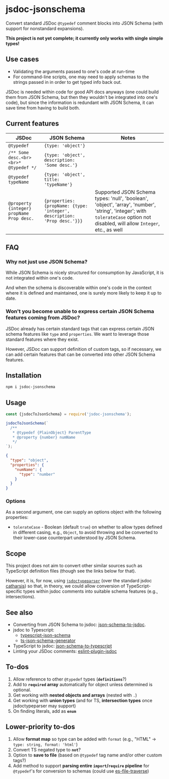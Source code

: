 # jsdoc-jsonschema

Convert standard JSDoc `@typedef` comment blocks into JSON Schema (with support
for nonstandard expansions).

**This project is not yet complete; it currently only works with
single simple types!**

## Use cases

- Validating the arguments passed to one's code at run-time
- For command-line scripts, one may need to apply schemas to the strings
    passed in in order to get typed info back out.

JSDoc is needed within code for good API docs anyways (one could build them
from JSON Schema, but then they wouldn't be integrated into one's code),
but since the information is redundant with JSON Schema, it can save time
from having to build both.

## Current features

| JSDoc | JSON Schema | Notes |
|-------|-------------|-------|
| `@typedef` | `{type: 'object'}` |
| `/** Some desc.<br><br>* @typedef */`  | `{type: 'object', description: 'Some desc.'}` |
| `@typedef typeName` | `{type: 'object', title: 'typeName'}` |
| `@property {integer} propName Prop desc.` | `{properties: {propName: {type: 'integer', description: 'Prop desc.'}}}` | Supported JSON Schema types: 'null', 'boolean', 'object', 'array', 'number', 'string', 'integer'; with `tolerateCase` option not disabled, will allow `Integer`, etc., as well

## FAQ

### Why not just use JSON Schema?

While JSON Schema is nicely structured for consumption by JavaScript,
it is not integrated within one's code.

And when the schema is discoverable within one's code in the context where
it is defined and maintained, one is surely more likely to keep it up to date.

### Won't you become unable to express certain JSON Schema features coming from JSDoc?

JSDoc already has certain standard tags that can express certain JSON schema
features like `type` and `properties`. We want to leverage those standard
features where they exist.

However, JSDoc can support definition of custom tags, so if necessary, we
can add certain features that can be converted into other JSON Schema features.

## Installation

```sh
npm i jsdoc-jsonschema
```

## Usage

```js
const {jsdocToJsonSchema} = require('jsdoc-jsonschema');

jsdocToJsonSchema(`
  /**
   * @typedef {PlainObject} ParentType
   * @property {number} numName
   */
`);
```

```json
{
  "type": "object",
  "properties": {
    "numName": {
      "type": "number"
    }
  }
}
```

### Options

As a second argument, one can supply an options object with the following properties:

- `tolerateCase` - Boolean (default `true`) on whether to allow types defined
    in different casing, e.g., `Object`, to avoid throwing and be converted to
    their lower-case counterpart understood by JSON Schema.

## Scope

This project does not aim to convert other similar sources such as TypeScript
definition files (though see the links below for that).

However, it is, for now, using [`jsdoctypeparser`](https://github.com/jsdoctypeparser/jsdoctypeparser/)
(over the standard jsdoc [catharsis](https://github.com/hegemonic/catharsis)) so that, in theory, we
could allow conversion of TypeScript-specific types within jsdoc comments
into suitable schema features (e.g., intersections).

## See also

- Converting from JSON Schema to jsdoc:
    [json-schema-to-jsdoc](https://github.com/n3ps/json-schema-to-jsdoc).
- jsdoc to Typescript:
    - [typescript-json-schema](https://github.com/YousefED/typescript-json-schema)
    - [ts-json-schema-generator](https://github.com/vega/ts-json-schema-generator)
- TypeScript to jsdoc:
    [json-schema-to-typescript](https://github.com/bcherny/json-schema-to-typescript)
- Linting your JSDoc comments:
    [eslint-plugin-jsdoc](https://github.com/gajus/eslint-plugin-jsdoc)

## To-dos

1. Allow reference to other `@typedef` types (**`definitions`**?)
1. Add to **`required` array** automatically for object unless determined is
    optional.
1. Get working with **nested objects and arrays** (nested with `.`)
1. Get working with **union types** (and for TS, **intersection types** once
    jsdoctypeparser may support)
1. On finding literals, add as **`enum`**

## Lower-priority to-dos

1. Allow **format map** so type can be added with `format` (e.g., "HTML" ->
    `type: string, format: 'html'`)
1. Convert TS negated type to **`not`**?
1. Option to **save to file** (based on `@typedef` tag name and/or other
    custom tags?)
1. Add method to support **parsing entire `import`/`require` pipeline** for
    `@typedef`'s for conversion to schemas (could use
    [es-file-traverse](https://github.com/brettz9/es-file-traverse))
